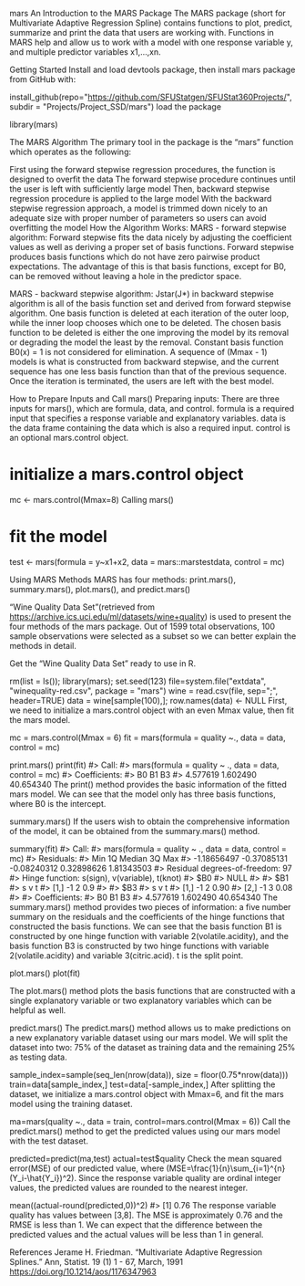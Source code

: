 mars
An Introduction to the MARS Package
The MARS package (short for Multivariate Adaptive Regression Spline) contains functions to plot, predict, summarize and print the data that users are working with. Functions in MARS help and allow us to work with a model with one response variable y, and multiple predictor variables x1,…,xn.


Getting Started
Install and load devtools package, then install mars package from GitHub with:

install_github(repo="https://github.com/SFUStatgen/SFUStat360Projects/", 
               subdir = "Projects/Project_SSD/mars")
load the package

library(mars)

The MARS Algorithm
The primary tool in the package is the “mars” function which operates as the following:

First using the forward stepwise regression procedures, the function is designed to overfit the data
The forward stepwise procedure continues until the user is left with sufficiently large model
Then, backward stepwise regression procedure is applied to the large model
With the backward stepwise regression approach, a model is trimmed down nicely to an adequate size with proper number of parameters so users can avoid overfitting the model
How the Algorithm Works:
MARS - forward stepwise algorithm:
Forward stepwise fits the data nicely by adjusting the coefficient values as well as deriving a proper set of basis functions. Forward stepwise produces basis functions which do not have zero pairwise product expectations. The advantage of this is that basis functions, except for B0, can be removed without leaving a hole in the predictor space.

MARS - backward stepwise algorithm:
Jstar(J*) in backward stepwise algorithm is all of the basis function set and derived from forward stepwise algorithm. One basis function is deleted at each iteration of the outer loop, while the inner loop chooses which one to be deleted. The chosen basis function to be deleted is either the one improving the model by its removal or degrading the model the least by the removal. Constant basis function B0(x) = 1 is not considered for elimination. A sequence of (Mmax - 1) models is what is constructed from backward stepwise, and the current sequence has one less basis function than that of the previous sequence. Once the iteration is terminated, the users are left with the best model.


How to Prepare Inputs and Call mars()
Preparing inputs:
There are three inputs for mars(), which are formula, data, and control. formula is a required input that specifies a response variable and explanatory variables. data is the data frame containing the data which is also a required input. control is an optional mars.control object.

# initialize a mars.control object
mc <- mars.control(Mmax=8)
Calling mars()
# fit the model
test <- mars(formula = y~x1+x2, data = mars::marstestdata, control = mc)

Using MARS Methods
MARS has four methods: print.mars(), summary.mars(), plot.mars(), and predict.mars()

“Wine Quality Data Set”(retrieved from https://archive.ics.uci.edu/ml/datasets/wine+quality) is used to present the four methods of the mars package. Out of 1599 total observations, 100 sample observations were selected as a subset so we can better explain the methods in detail.

Get the “Wine Quality Data Set” ready to use in R.

rm(list = ls()); library(mars); set.seed(123)
file=system.file("extdata", "winequality-red.csv", package = "mars")
wine = read.csv(file, sep=";", header=TRUE)
data = wine[sample(100),]; row.names(data) <- NULL
First, we need to initialize a mars.control object with an even Mmax value, then fit the mars model.

mc = mars.control(Mmax = 6)
fit = mars(formula = quality ~., data = data, control = mc)

print.mars()
print(fit)
#> Call: 
#>  mars(formula = quality ~ ., data = data, control = mc)
#> Coefficients: 
#>        B0        B1        B3 
#>  4.577619  1.602490 40.654340
The print() method provides the basic information of the fitted mars model. We can see that the model only has three basis functions, where B0 is the intercept.

summary.mars()
If the users wish to obtain the comprehensive information of the model, it can be obtained from the summary.mars() method.

summary(fit)
#> Call: 
#> mars(formula = quality ~ ., data = data, control = mc)
#> Residuals: 
#>         Min          1Q      Median          3Q         Max 
#> -1.18656497 -0.37085131 -0.08240312  0.32898626  1.81343503 
#> Residual degrees-of-freedom: 97 
#> Hinge function: s(sign), v(variable), t(knot) 
#> $B0
#> NULL
#> 
#> $B1
#>       s v   t
#> [1,] -1 2 0.9
#> 
#> $B3
#>       s v    t
#> [1,] -1 2 0.90
#> [2,] -1 3 0.08
#> 
#> Coefficients: 
#>        B0        B1        B3 
#>  4.577619  1.602490 40.654340
The summary.mars() method provides two pieces of information: a five number summary on the residuals and the coefficients of the hinge functions that constructed the basis functions. We can see that the basis function B1 is constructed by one hinge function with variable 2(volatile.acidity), and the basis function B3 is constructed by two hinge functions with variable 2(volatile.acidity) and variable 3(citric.acid). t is the split point.


plot.mars()
plot(fit)

The plot.mars() method plots the basis functions that are constructed with a single explanatory variable or two explanatory variables which can be helpful as well.

predict.mars()
The predict.mars() method allows us to make predictions on a new explanatory variable dataset using our mars model. We will split the dataset into two: 75% of the dataset as training data and the remaining 25% as testing data.

sample_index=sample(seq_len(nrow(data)), size = floor(0.75*nrow(data)))
train=data[sample_index,]
test=data[-sample_index,]
After splitting the dataset, we initialize a mars.control object with Mmax=6, and fit the mars model using the training dataset.

ma=mars(quality ~., data = train, control=mars.control(Mmax = 6))
Call the predict.mars() method to get the predicted values using our mars model with the test dataset.

predicted=predict(ma,test)
actual=test$quality
Check the mean squared error(MSE) of our predicted value, where \(MSE=\frac{1}{n}\sum_{i=1}^{n}(Y_i-\hat{Y_i})^2\). Since the response variable quality are ordinal integer values, the predicted values are rounded to the nearest integer.

mean((actual-round(predicted,0))^2) 
#> [1] 0.76
The response variable quality has values between [3,8]. The MSE is approximately 0.76 and the RMSE is less than 1. We can expect that the difference between the predicted values and the actual values will be less than 1 in general.

References
Jerame H. Friedman. “Multivariate Adaptive Regression Splines.” Ann, Statist. 19 (1) 1 - 67, March, 1991 https://doi.org/10.1214/aos/1176347963
